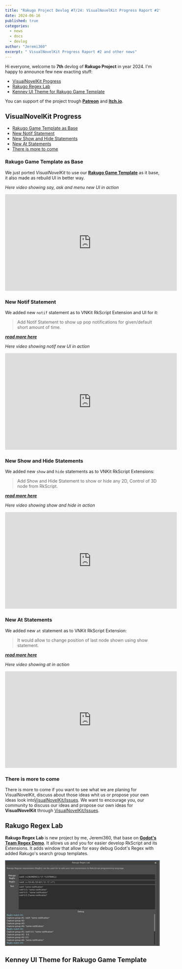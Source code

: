 ```yaml
---
title: "Rakugo Project Devlog #7/24: VisualNovelKit Progress Raport #2"
date: 2024-06-16
published: true
categories:
  - news
  - docs
  - devlog
author: "Jeremi360"
excerpt: " VisualNovelKit Progress Raport #2 and other news"
---
```


Hi everyone, welcome to **7th** devlog of **Rakugo Project** in year 2024.
I'm happy to announce few new exacting stuff:

- [VisualNovelKit Progress](#visualnovelkit-progress)
- [Rakugo Regex Lab](#rakugo-regex-lab)
- [Kenney UI Theme for Rakugo Game Template](#kenney-ui-theme-for-rakugo-game-template)

You can support of the project trough [**Patreon**] and [**Itch.io**].

## VisualNovelKit Progress

- [Rakugo Game Template as Base](#rakugo-game-template-as-base)
- [New Notif Statement](#new-notif-statement)
- [New Show and Hide Statements](#new-show-and-hide-statements)
- [New At Statements](#new-at-statements)
- [There is more to come](#there-is-more-to-come)

### Rakugo Game Template as Base

We just ported *VisualNovelKit* to use our [**Rakugo Game Template**] as it base, it also made as rebuild UI in better way.

*Here video showing say, ask and menu new UI in action*

<iframe width="560" height="315" src="https://www.youtube.com/embed/8vLmZs1Y0qY?si=7y1psJOKHeerYRVj" title="YouTube video player" frameborder="0" allow="accelerometer; autoplay; clipboard-write; encrypted-media; gyroscope; picture-in-picture; web-share" referrerpolicy="strict-origin-when-cross-origin" allowfullscreen></iframe>

### New Notif Statement

We added new `notif` statement as to VNKit RkScript Extension and UI for it:
> Add Notif Statement to show up pop notifications for given/default short amount of time.

[***read more here***](https://github.com/rakugoteam/VisualNovelKit/issues/164)

*Here video showing notif new UI in action*

<iframe width="560" height="315" src="https://www.youtube.com/embed/vi9fi0HUe1E?si=7Ug28X0ueanQowOG" title="YouTube video player" frameborder="0" allow="accelerometer; autoplay; clipboard-write; encrypted-media; gyroscope; picture-in-picture; web-share" referrerpolicy="strict-origin-when-cross-origin" allowfullscreen></iframe>

### New Show and Hide Statements

We added new `show` and `hide` statements as to VNKit RkScript Extensions:
> Add Show and Hide Statement to show or hide any 2D, Control of 3D node from RkScript.

[***read more here***](https://github.com/rakugoteam/VisualNovelKit/issues/165)

*Here video showing show and hide in action*

<iframe width="560" height="315" src="https://www.youtube.com/embed/IHY_HHAEkWw?si=g2FJYFrCFhAi8mXD" title="YouTube video player" frameborder="0" allow="accelerometer; autoplay; clipboard-write; encrypted-media; gyroscope; picture-in-picture; web-share" referrerpolicy="strict-origin-when-cross-origin" allowfullscreen></iframe>


### New At Statements

We added new `at` statement as to VNKit RkScript Extension:
> It would allow to change position of last node shown using show statement.

[***read more here***](https://github.com/rakugoteam/VisualNovelKit/issues/166)

*Here video showing at in action*

<iframe width="560" height="315" src="https://www.youtube.com/embed/0pJqoqT7kNA?si=BlElhgxVKsOOiN1A" title="YouTube video player" frameborder="0" allow="accelerometer; autoplay; clipboard-write; encrypted-media; gyroscope; picture-in-picture; web-share" referrerpolicy="strict-origin-when-cross-origin" allowfullscreen></iframe>

### There is more to come

There is more to come if you want to see what we are planing for VisualNovelKit, discuss about those ideas whit us or propose your own ideas look into[VisualNovelKit/Issues][Issues].
We want to encourage you, our community to discuss our ideas and propose our own ideas for **VisualNovelKit** through [VisualNovelKit/Issues][Issues].

## Rakugo Regex Lab

**Rakugo Regex Lab** is new project by me, Jeremi360,
that base on [**Godot's Team Regex Demo**](https://github.com/godotengine/godot-demo-projects/tree/4.2-31d1c0c/gui/regex).
It allows us and you for easier develop RkScript and its Extensions.
It adds window that allow for easy debug Godot's Regex with added Rakugo's search group templates.

![](/images/devlog/reglab-0.1.webp)


## Kenney UI Theme for Rakugo Game Template

[Issues]: https://github.com/rakugoteam/VisualNovelKit/issues?q=is%3Aopen+is%3Aissue+milestone%3A2.0
[**Rakugo Game Template**]: https://github.com/rakugoteam/Rakugo-Game-Template
[**Patreon**]:https://www.patreon.com/rakguoteam
[**Itch.io**]:https://jeremi360x.itch.io/rakugo